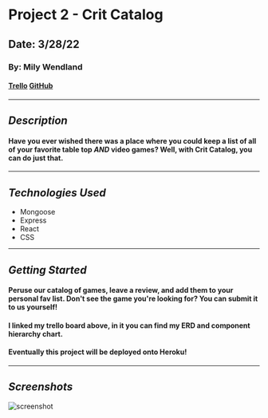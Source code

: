 # Project 2 - Crit Catalog

## Date: 3/28/22

### By: Mily Wendland

#### [Trello](https://trello.com/b/C9n7lt0X/project-2-crit-catalog) [GitHub](https://github.com/milywendland/Crit_Catalog)

---

## **_Description_**

#### Have you ever wished there was a place where you could keep a list of all of your favorite table top _AND_ video games? Well, with Crit Catalog, you can do just that.

---

## **_Technologies Used_**

- Mongoose
- Express
- React
- CSS

---

## **_Getting Started_**

#### Peruse our catalog of games, leave a review, and add them to your personal fav list. Don't see the game you're looking for? You can submit it to us yourself!

#### I linked my trello board above, in it you can find my ERD and component hierarchy chart.

#### Eventually this project will be deployed onto Heroku!

---

## **_Screenshots_**

![screenshot](https://64.media.tumblr.com/790a78682405b46aca6070c158652ce0/42991e4d307c1c72-f0/s540x810/fa064c6ff91fc52d79a627539a310408f6cc207f.pnj)
